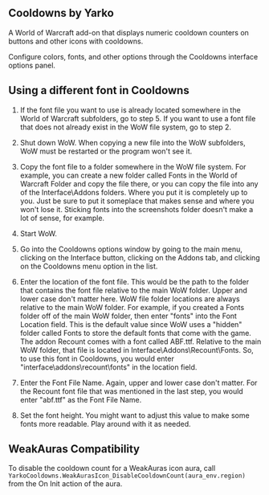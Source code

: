 ## Cooldowns by Yarko

A World of Warcraft add-on that displays numeric cooldown counters on buttons and other icons with cooldowns.

Configure colors, fonts, and other options through the Cooldowns interface options panel.

## Using a different font in Cooldowns

1. If the font file you want to use is already located somewhere in the World of Warcraft subfolders, go to step 5. If you want to use a font file that does not already exist in the WoW file system, go to step 2.

2. Shut down WoW. When copying a new file into the WoW subfolders, WoW must be restarted or the program won't see it.

3. Copy the font file to a folder somewhere in the WoW file system. For example, you can create a new folder called Fonts in the World of Warcraft Folder and copy the file there, or you can copy the file into any of the Interface\Addons folders. Where you put it is completely up to you. Just be sure to put it someplace that makes sense and where you won't lose it. Sticking fonts into the screenshots folder doesn't make a lot of sense, for example.

4. Start WoW.

5. Go into the Cooldowns options window by going to the main menu, clicking on the Interface button, clicking on the Addons tab, and clicking on the Cooldowns menu option in the list.

6. Enter the location of the font file. This would be the path to the folder that contains the font file relative to the main WoW folder. Upper and lower case don't matter here. WoW file folder locations are always relative to the main WoW folder. For example, if you created a Fonts folder off of the main WoW folder, then enter "fonts" into the Font Location field. This is the default value since WoW uses a "hidden" folder called Fonts to store the default fonts that come with the game. The addon Recount comes with a font called ABF.ttf. Relative to the main WoW folder, that file is located in Interface\Addons\Recount\Fonts. So, to use this font in Cooldowns, you would enter "interface\addons\recount\fonts" in the location field.

7. Enter the Font File Name. Again, upper and lower case don't matter. For the Recount font file that was mentioned in the last step, you would enter "abf.ttf" as the Font File Name.

8. Set the font height. You might want to adjust this value to make some fonts more readable. Play around with it as needed.

## WeakAuras Compatibility

To disable the cooldown count for a WeakAuras icon aura, call `YarkoCooldowns.WeakAurasIcon_DisableCooldownCount(aura_env.region)` from the On Init action of the aura.
